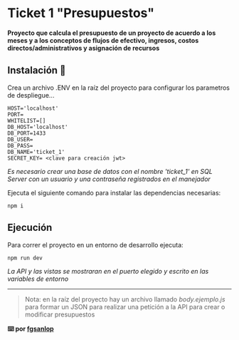 # Ticket 1 "Presupuestos"

__Proyecto que calcula el presupuesto de un proyecto de acuerdo a los meses y a los conceptos de flujos de efectivo, ingresos, costos directos/administrativos y asignación de recursos__

## Instalación 🔧

Crea un archivo .ENV en la raíz del proyecto para configurar los parametros de despliegue...

```
HOST='localhost'
PORT=
WHITELIST=[]
DB_HOST='localhost'
DB_PORT=1433
DB_USER=
DB_PASS=
DB_NAME='ticket_1'
SECRET_KEY= <clave para creación jwt>
```
_Es necesario crear una base de datos con el nombre 'ticket_1' en SQL Server con un usuario y una contraseña registrados en el manejador_

Ejecuta el siguiente comando para instalar las dependencias necesarias:

```
npm i
```

## Ejecución

Para correr el proyecto en un entorno de desarrollo ejecuta:

```
npm run dev
```

_La API y las vistas se mostraran en el puerto elegido y escrito en las variables de entorno_

***
> Nota: en la raíz del proyecto hay un archivo llamado _body.ejemplo.js_ para formar un JSON para realizar una petición a la API para crear o modificar presupuestos

__⌨️ por [fgsanlop](https://github.com/fgsanlop)__
